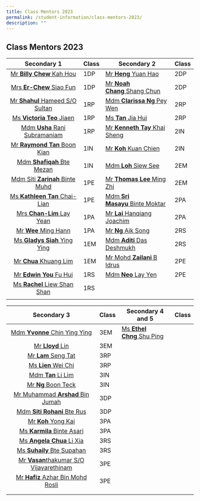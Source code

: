 ```yaml
---
title: Class Mentors 2023
permalink: /student-information/class-mentors-2023/
description: ""
---
```

## Class Mentors 2023

| Secondary 1  | Class  | Secondary 2  | Class  |
|:-:|---|---|---|
| [Mr **Billy Chew** Kah Hou](mailto:chew_kah_hou@schools.gov.sg)  | 1DP  | [Mr **Heng** Yuan Hao](mailto:heng_yuan_hao@schools.gov.sg)  | 2DP  |
| [Mrs **Er-Chew** Siao Fun](mailto:chew_siao_fun@schools.gov.sg)  | 1DP  | [Mr **Noah Chang** Shang Chun](mailto:chang_shang_chun_noah@schools.gov.sg)  | 2DP  |
| [Mr **Shahul** Hameed S/O Sultan](mailto:shahul_hameed_sultan@schools.gov.sg)  | 1RP  | [Mdm **Clarissa Ng** Pey Wen](mailto:clarissa_ng_pey_wen@schools.gov.sg)  | 2RP  |
| [Ms **Victoria Teo** Jiaen](mailto:teo_jiaen@schools.gov.sg)  | 1RP  | [Ms **Tan** Jia Hui](mailto:tan_jia_hui_b@schools.gov.sg)  | 2RP  |
| [Mdm **Usha** Rani Subramaniam](mailto:usha_rani_subramaniam@schools.gov.sg)  | 1RP  | [Mr **Kenneth Tay** Khai Sheng](mailto:tay_khai_sheng_kenneth@schools.gov.sg)  | 2IN  |
| [Mr **Raymond Tan** Boon Kian](mailto:raymond_tan_boon_kian@schools.gov.sg)  | 1IN  | [Mr **Koh** Kuan Chien](mailto:koh_kuan_chien@schools.gov.sg)  | 2IN  |
| [Mdm **Shafiqah** Bte Mezan](mailto:shafiqah_mezan@schools.gov.sg)  | 1IN  | [Mdm **Loh** Siew See](mailto:loh_siew_see@schools.gov.sg)  |  2EM |
| [Mdm Siti **Zarinah** Binte Muhd](mailto:siti_zarinah_muhammad@schools.gov.sg)  | 1PE  |  [Mr **Thomas Lee** Ming Zhi](mailto:thomas_lee_ming_zhi_a@schools.gov.sg) | 2EM  |
| [Ms **Kathleen Tan** Chai-Lian](mailto:tan_chai-lian_kathleen@schools.gov.sg)  | 1PE  | [Mdm **Sri Masayu** Binte Moktar](mailto:sri_masayu_moktar@schools.gov.sg)  | 2PA  |
| [Mrs **Chan-Lim** Lay Yean](mailto:lim_lay_yean@schools.gov.sg)  | 1PA  | [Mr **Lai** Hanqiang Joachim](mailto:lai_hanqiang_joachim@schools.gov.sg)  |  2PA |
| [Mr **Wee** Ming Hann](mailto:wee_ming_hann@schools.gov.sg)  | 1PA  |  [Mr **Ng** Aik Song](mailto:ng_aik_song@schools.gov.sg) | 2RS  |
| [Ms **Gladys Siah** Ying Ying](mailto:gladys_siah_ying_ying@schools.gov.sg)  | 1EM  | [Mdm **Aditi** Das Deshmukh](mailto:aditi_das_deshmukh@schools.gov.sg)  | 2RS  |
| [Mr **Chua** Khuang Lim](mailto:chua_khuang_lim@schools.gov.sg)  | 1EM  | [Mr Mohd **Zailani** B Idrus](mailto:mohd_zailani_b_idrus@schools.gov.sg)  | 2PE  |
| [Mr **Edwin You** Fu Hui](mailto:you_fu_hui@schools.gov.sg)  | 1RS  | [Mdm **Neo** Lay Yen](mailto:neo_lay_yen@schools.gov.sg)  | 2PE  |
| [Ms **Rachel** Liew Shan Shan](mailto:liew_shan_shan@schools.gov.sg)  | 1RS  |   |   |
|   |   |   |   |

| Secondary 3  | Class  | Secondary 4 and 5  | Class  |
|:-:|---|---|---|
| [Mdm **Yvonne** Chin Ying Ying](mailto:chin_ying_ying@schools.gov.sg)  | 3EM  |  [Ms **Ethel Chng** Shu Ping](mailto:chng_shu_ping_ethel@schools.gov.sg) |   |
| [Mr **Lloyd** Lin](mailto:lloyd_lin_jianbang@schools.gov.sg)  | 3EM  |   |   |
| [Mr **Lam** Seng Tat](mailto:lam_seng_tat@schools.gov.sg)  | 3RP  |   |   |
| [Ms **Lien** Wei Chi](mailto:lien_wei_chi@schools.gov.sg)  | 3RP  |   |   |
| [Mdm **Tan** Li Lim](mailto:tan_li_lim@schools.gov.sg)  | 3IN  |   |   |
| [Mr **Ng** Boon Teck](mailto:ng_boon_teck@schools.gov.sg)  |  3IN |   |   |
| [Mr Muhammad **Arshad** Bin Jumah](mailto:muhammad_arshad_jumah@schools.gov.sg)  | 3DP  |   |   |
| [Mdm **Siti Rohani** Bte Rus](mailto:siti_rohani_rus@schools.gov.sg)  |  3DP |   |   |
| [Mr **Koh** Yong Kai](mailto:koh_yong_kai@schools.gov.sg)  | 3PA  |   |   |
| [Ms **Karmila** Binte Asari](mailto:karmila_asari@schools.gov.sg)  | 3PA  |   |   |
| [Ms **Angela Chua** Li Xia](mailto:chua_li_xia_angela@schools.gov.sg)  | 3RS  |   |   |
| [Ms **Suhaily** Bte Supahan](mailto:suhaily_supahan@schools.gov.sg)  | 3RS  |   |   |
| [Mr **Vasan**thakumar S/O Vijayarethinam](mailto:vasanthakumar_vijayarethinam@schools.gov.sg)  | 3PE  |   |   |
| [Mr **Hafiz** Azhar Bin Mohd Rosli](mailto:hafiz_azhar_mohamad_rosli@schools.gov.sg)  | 3PE  |   |   |
|   |   |   |   |
|   |   |   |   |